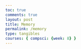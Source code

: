 ```yaml
---
toc: true
comments: true
layout: post
title: Memory
permalink: /memory
type: tangibles
courses: { compsci: {week: 8} }
---
```

<html lang="en">
<head>
    <meta charset="UTF-8">
    <meta name="viewport" content="width=device-width, initial-scale=1.0">
    <title>Memory Game</title>
    <link rel="stylesheet" href="style2.css">
</head>
<body>
    <div id="cards-grid">
    </div>
    <script src="script2.js"></script>
</body>
</html>